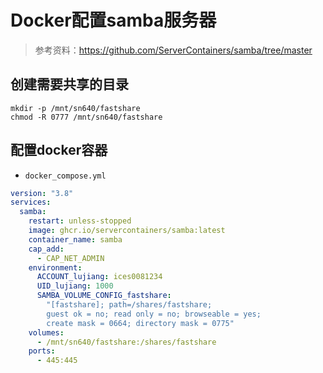 # Docker配置samba服务器

> 参考资料：<https://github.com/ServerContainers/samba/tree/master>

## 创建需要共享的目录

```shell
mkdir -p /mnt/sn640/fastshare
chmod -R 0777 /mnt/sn640/fastshare
```

## 配置docker容器

+ `docker_compose.yml`

```yml
version: "3.8"
services:
  samba:
    restart: unless-stopped
    image: ghcr.io/servercontainers/samba:latest
    container_name: samba
    cap_add:
      - CAP_NET_ADMIN
    environment:
      ACCOUNT_lujiang: ices0081234
      UID_lujiang: 1000
      SAMBA_VOLUME_CONFIG_fastshare:
        "[fastshare]; path=/shares/fastshare;
        guest ok = no; read only = no; browseable = yes;
        create mask = 0664; directory mask = 0775"
    volumes:
      - /mnt/sn640/fastshare:/shares/fastshare
    ports:
      - 445:445
```
